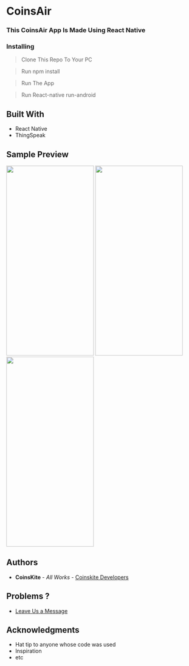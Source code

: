 # CoinsAir

### This CoinsAir App Is Made Using React Native 

### Installing

> Clone This Repo To Your PC 

> Run npm install

> Run The App

> Run React-native run-android

## Built With

* React Native
* ThingSpeak

## Sample Preview

<img src="https://user-images.githubusercontent.com/61349423/111869770-e422e280-89a6-11eb-8f2d-fc963845b000.png" width="230" height="500"> <img src="https://user-images.githubusercontent.com/61349423/111869793-03217480-89a7-11eb-88c7-8d6cb1e4149c.png" width="230" height="500"> <img src="https://user-images.githubusercontent.com/61349423/111869797-061c6500-89a7-11eb-887c-0ca7d4814306.png" width="230" height="500">


## Authors

* **CoinsKite** - *All Works* - [Coinskite Developers](https://github.com/Coins-Kite)

## Problems ?

* [Leave Us a Message](https://coinskite.com/)

## Acknowledgments

* Hat tip to anyone whose code was used
* Inspiration
* etc
